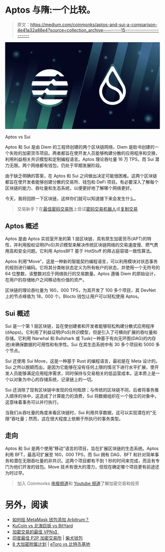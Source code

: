 # Aptos 与隋:一个比较。

> 原文：<https://medium.com/coinmonks/aptos-and-sui-a-comparison-4e41a32a88e4?source=collection_archive---------15----------------------->

![](img/5a7b0f0847fb1423e7e8c3435d2491a5.png)

Aptos vs Sui

Aptos 和 Sui 是由 Diem 的工程师创建的两个区块链网络，Diem 是脸书创建的一个失败的加密货币项目。两者都旨在使开发人员能够构建分散的应用程序和交换，利用利益相关共识模型和定制编程语言。Aptos 理论吞吐量 16 万 TPS，而 Sui 潜力无限。两个网络都有钱包，仍处于早期发展阶段。

由于缺乏明确的答案，在 Aptos 和 Sui 之间做出决定可能很困难。这两个区块链都旨在使开发者能够创建分散的交易所、钱包和 DeFi 项目。有必要深入了解每个区块链的能力、吞吐量和生态系统，以便更好地了解哪个网络更好。

今天，我将回顾一下区块链，这样你们就可以知道接下来会发生什么。

> 交易新手？在[最佳密码交易所](/coinmonks/crypto-exchange-dd2f9d6f3769)上尝试[密码交易机器人](/coinmonks/crypto-trading-bot-c2ffce8acb2a)或[复制交易](/coinmonks/top-10-crypto-copy-trading-platforms-for-beginners-d0c37c7d698c)

## Aptos 概述

Aptos 是由 Aptos 实验室开发的第 1 层区块链，具有原生加密货币(APT)的特性，并利用股权证明(PoS)共识模型来解决传统区块链网络的交易速度慢、燃气费用高和安全问题。它利用 AptosBFT 基于 HotStuff 的拜占庭容错一致性算法。

Aptos 利用“Move”，这是一种新的智能契约编程语言，可以利用模块对状态事务的规则进行编码。它将其分类帐状态定义为所有帐户的状态，并使用一个无符号的 64 位整数，该整数对应于网络执行的交易数量。Aptos 遵循 Diem 的原始设计，在用户的存储帐户之间移动有价值的资产。

区块链的理论吞吐量为 160，000 TPS，为其开发了 100 多个项目，其 DevNet 上的节点峰值为 18，000 个。Blocto 钱包让用户可以轻松使用 Aptos。

## Sui 概述

Sui 是一个第 1 层区块链，旨在使创建者和开发者能够轻松构建分散式应用程序(dApps)。它利用了利益证明(PoS)共识模型，但是引入了可横向扩展的吞吐量和存储。它利用 Narwhal 和 Bullshark 或 Tusk(一种基于有向无环图(DAG)的内存池)来确保数据的可用性和有序性。Sui 在其生态系统中有 30 多个项目和 5000 多个节点。

Sui 还使用 Sui Move，这是一种基于 Rust 的编程语言，最初是在 Meta 设计的。Sui 之所以脱颖而出，是因为它能够在没有任何上限的情况下进行水平扩展，使开发人员能够满足应用程序需求，同时保持与交易相关的低运营成本。这本质上是一个以对象为中心的存储系统，记录链上的一切。

Sui 还消除了现有区块链中发现的任何瓶颈；与传统的区块链不同，后者将事务推入顺序的块中，这造成了计算能力的浪费，Sui 将数据组织在一个独立的对象中，这意味着事务可以并行执行。

当我们从吞吐量的角度来看区块链时，Sui 利用共享数据，这可以实现潜在的“无限”吞吐量；然而，这在很大程度上依赖于所执行的事务类型。

## 走向

Aptos 和 Sui 是两个使用“移动”语言的项目，旨在扩展区块链的生态系统。Aptos 利用 BFT，最高可扩展至 160，000 TPS，而 Sui 拥有 DAG、BFT 和针对简单事务和潜在无限吞吐量的非共识。这两个项目都有不到 1 秒的时间来完成，而且有专门为他们开发的钱包。Move 技术有很大的潜力，但现在确定哪个项目更有前途还为时过早。

> 加入 Coinmonks [电报频道](https://t.me/coincodecap)和 [Youtube 频道](https://www.youtube.com/c/coinmonks/videos)了解加密交易和投资

# 另外，阅读

*   [如何给 MetaMask 钱包添加 Arbitrum？](https://coincodecap.com/how-to-add-arbitrum-to-metamask-wallet)
*   [KuCoin vs 北海巨妖 vs BitYard](https://coincodecap.com/kucoin-vs-kraken-vs-bityard)
*   [加密交易的最佳 VPNs】](https://coincodecap.com/best-vpns-for-crypto-trading)
*   [印度最佳 P2P 加密交易所](https://coincodecap.com/p2p-crypto-exchanges-in-india) | [柴犬钱包](https://coincodecap.com/baby-shiba-inu-wallets)
*   [8 大加密附属计划](https://coincodecap.com/crypto-affiliate-programs) | [eToro vs 比特币基地](https://coincodecap.com/etoro-vs-coinbase)